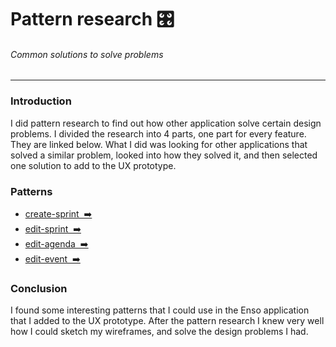 # Pattern research 🎛
###### Common solutions to solve problems
---

### Introduction
I did pattern research to find out how other application solve certain design problems. I divided the research into 4 parts, one part for every feature. They are linked below. What I did was looking for other applications that solved a similar problem, looked into how they solved it, and then selected one solution to add to the UX prototype.

### Patterns
- [create-sprint&nbsp;&nbsp;➡️](./create-sprint.md)
- [edit-sprint&nbsp;&nbsp;➡️](./edit-sprint.md)
- [edit-agenda&nbsp;&nbsp;➡️](./edit-agenda.md)
- [edit-event&nbsp;&nbsp;➡️](./edit-event.md)

### Conclusion
I found some interesting patterns that I could use in the Enso application that I added to the UX prototype. After the pattern research I knew very well how I could sketch my wireframes, and solve the design problems I had.

